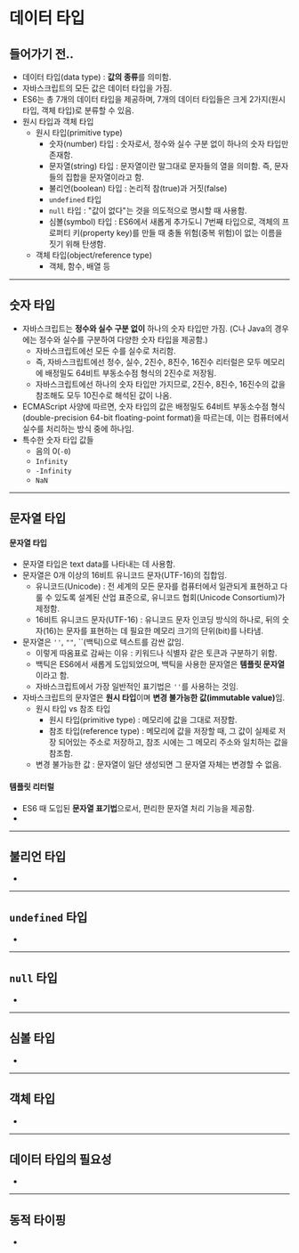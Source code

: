 # 데이터 타입
## 들어가기 전..
- 데이터 타입(data type) : <b>값의 종류</b>를 의미함.
- 자바스크립트의 모든 값은 데이터 타입을 가짐.
- ES6는 총 7개의 데이터 타입을 제공하며, 7개의 데이터 타입들은 크게 2가지(원시 타입, 객체 타입)로 분류할 수 있음.
- 원시 타입과 객체 타입
  - 원시 타입(primitive type)
    - 숫자(number) 타입 : 숫자로서, 정수와 실수 구분 없이 하나의 숫자 타입만 존재함.
    - 문자열(string) 타입 : 문자열이란 말그대로 문자들의 열을 의미함. 즉, 문자들의 집합을 문자열이라고 함.
    - 불리언(boolean) 타입 : 논리적 참(true)과 거짓(false)
    - `undefined` 타입
    - `null` 타입 : "값이 없다"는 것을 의도적으로 명시할 때 사용함.
    - 심볼(symbol) 타입 : ES6에서 새롭게 추가도니 7번째 타입으로, 객체의 프로퍼티 키(property key)를 만들 때 충돌 위험(중복 위험)이 없는 이름을 짓기 위해 탄생함.
  - 객체 타입(object/reference type)
    - 객체, 함수, 배열 등

___
## 숫자 타입
- 자바스크립트는 <b>정수와 실수 구분 없이</b> 하나의 숫자 타입만 가짐. (C나 Java의 경우에는 정수와 실수를 구분하여 다양한 숫자 타입을 제공함.)
  - 자바스크립트에선 모든 수를 실수로 처리함.
  - 즉, 자바스크립트에선 정수, 실수, 2진수, 8진수, 16진수 리터럴은 모두 메모리에 배정밀도 64비트 부동소수점 형식의 2진수로 저장됨.
  - 자바스크립트에선 하나의 숫자 타입만 가지므로, 2진수, 8진수, 16진수의 값을 참조해도 모두 10진수로 해석된 값이 나옴.
- ECMAScript 사양에 따르면, 숫자 타입의 값은 배정밀도 64비트 부동소수점 형식(double-precision 64-bit floating-point format)을 따르는데, 이는 컴퓨터에서 실수를 처리하는 방식 중에 하나임.
- 특수한 숫자 타입 값들
  - 음의 0(`-0`)
  - `Infinity`
  - `-Infinity`
  - `NaN`
___
## 문자열 타입
#### 문자열 타입
- 문자열 타입은 text data를 나타내는 데 사용함.
- 문자열은 0개 이상의 16비트 유니코드 문자(UTF-16)의 집합임.
  - 유니코드(Unicode) : 전 세계의 모든 문자를 컴퓨터에서 일관되게 표현하고 다룰 수 있도록 설계된 산업 표준으로, 유니코드 협회(Unicode Consortium)가 제정함.
  - 16비트 유니코드 문자(UTF-16) : 유니코드 문자 인코딩 방식의 하나로, 뒤의 숫자(16)는 문자를 표현하는 데 필요한 메모리 크기의 단위(bit)를 나타냄.
- 문자열은 `''`, `""`, ``(백틱)으로 텍스트를 감싼 값임.
  - 이렇게 따옴표로 감싸는 이유 : 키워드나 식별자 같은 토큰과 구분하기 위함.
  - 백틱은 ES6에서 새롭게 도입되었으며, 백틱을 사용한 문자열은 <b>템플릿 문자열</b>이라고 함.
  - 자바스크립트에서 가장 일반적인 표기법은 `''`를 사용하는 것임.
- 자바스크립트의 문자열은 <b>원시 타입</b>이며 <b>변경 불가능한 값(immutable value)</b>임.
  - 원시 타입 vs 참조 타입
    - 원시 타입(primitive type) : 메모리에 값을 그대로 저장함.
    - 참조 타입(reference type) : 메모리에 값을 저장할 때, 그 값이 실제로 저장 되어있는 주소로 저장하고, 참조 시에는 그 메모리 주소와 일치하는 값을 참조함.
  - 변경 불가능한 값 : 문자열이 일단 생성되면 그 문자열 자체는 변경할 수 없음.

#### 템플릿 리터럴
- ES6 때 도입된 <b>문자열 표기법</b>으로서, 편리한 문자열 처리 기능을 제공함.
- 

___
## 불리언 타입 
- 

___
## `undefined` 타입
- 

___
## `null` 타입
- 

___
## 심볼 타입
- 

___
## 객체 타입
- 

___
## 데이터 타입의 필요성
- 

___
## 동적 타이핑
- 
